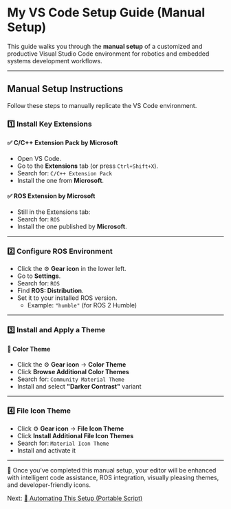 # My VS Code Setup Guide (Manual Setup)

This guide walks you through the **manual setup** of a customized and productive Visual Studio Code environment for robotics and embedded systems development workflows.

---

## Manual Setup Instructions

Follow these steps to manually replicate the VS Code environment.

### 1️⃣ Install Key Extensions

#### ✅ C/C++ Extension Pack by Microsoft
- Open VS Code.
- Go to the **Extensions** tab (or press `Ctrl+Shift+X`).
- Search for: `C/C++ Extension Pack`
- Install the one from **Microsoft**.

#### ✅ ROS Extension by Microsoft
- Still in the Extensions tab:
- Search for: `ROS`
- Install the one published by **Microsoft**.

---

### 2️⃣ Configure ROS Environment

- Click the ⚙️ **Gear icon** in the lower left.
- Go to **Settings**.
- Search for: `ROS`
- Find **ROS: Distribution**.
- Set it to your installed ROS version.
  - Example: `"humble"` (for ROS 2 Humble)

---

### 3️⃣ Install and Apply a Theme

#### 🎨 Color Theme
- Click the ⚙️ **Gear icon** → **Color Theme**
- Click **Browse Additional Color Themes**
- Search for: `Community Material Theme`
- Install and select **"Darker Contrast"** variant

---

### 4️⃣ File Icon Theme

- Click ⚙️ **Gear icon** → **File Icon Theme**
- Click **Install Additional File Icon Themes**
- Search for: `Material Icon Theme`
- Install and activate it

---

📝 Once you've completed this manual setup, your editor will be enhanced with intelligent code assistance, ROS integration, visually pleasing themes, and developer-friendly icons.

Next: [🔁 Automating This Setup (Portable Script)](#automating-this-setup)

